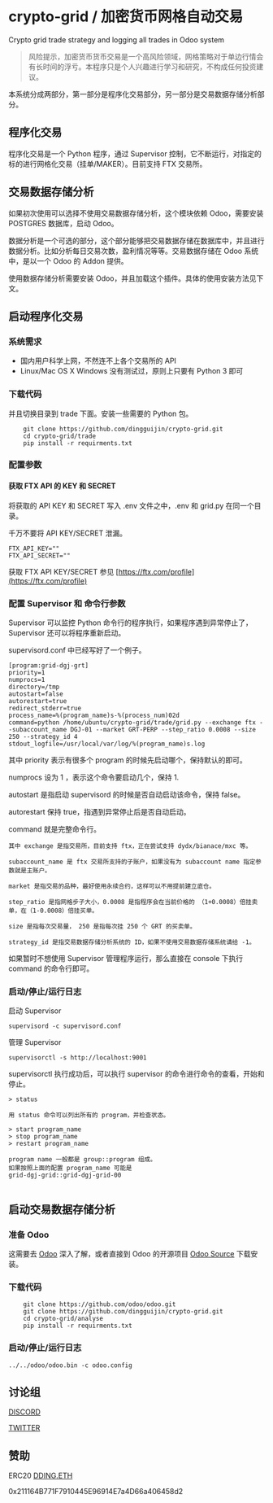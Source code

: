 # crypto-grid / 加密货币网格自动交易
Crypto grid trade strategy and logging all trades in Odoo system

> 风险提示，加密货币货币交易是一个高风险领域，网格策略对于单边行情会有长时间的浮亏。本程序只是个人兴趣进行学习和研究，不构成任何投资建议。


本系统分成两部分，第一部分是程序化交易部分，另一部分是交易数据存储分析部分。

## 程序化交易

程序化交易是一个 Python 程序，通过 Supervisor 控制，它不断运行，对指定的标的进行网格化交易（挂单/MAKER）。目前支持 FTX 交易所。

## 交易数据存储分析

如果初次使用可以选择不使用交易数据存储分析，这个模块依赖 Odoo，需要安装 POSTGRES 数据库，启动 Odoo。

数据分析是一个可选的部分，这个部分能够把交易数据存储在数据库中，并且进行数据分析。比如分析每日交易次数，盈利情况等等。交易数据存储在 Odoo 系统中，是以一个 Odoo 的 Addon 提供。

使用数据存储分析需要安装 Odoo，并且加载这个插件。具体的使用安装方法见下文。

## 启动程序化交易


### 系统需求

* 国内用户科学上网，不然连不上各个交易所的 API
* Linux/Mac OS X Windows 没有测试过，原则上只要有 Python 3 即可

### 下载代码
并且切换目录到 trade 下面。安装一些需要的 Python 包。

```
    git clone https://github.com/dingguijin/crypto-grid.git
    cd crypto-grid/trade
    pip install -r requirments.txt
```

### 配置参数

#### 获取 FTX API 的 KEY 和 SECRET
将获取的 API KEY 和 SECRET 写入 .env 文件之中，.env 和 grid.py 在同一个目录。

千万不要将 API KEY/SECRET 泄漏。

```
FTX_API_KEY=""
FTX_API_SECRET=""
```

获取 FTX API KEY/SECRET 参见 [https://ftx.com/profile](https://ftx.com/profile)

### 配置 Supervisor 和 命令行参数

Supervisor 可以监控 Python 命令行的程序执行，如果程序遇到异常停止了，Supervisor 还可以将程序重新启动。

supervisord.conf 中已经写好了一个例子。

```
[program:grid-dgj-grt]
priority=1
numprocs=1
directory=/tmp
autostart=false
autorestart=true
redirect_stderr=true
process_name=%(program_name)s-%(process_num)02d
command=python /home/ubuntu/crypto-grid/trade/grid.py --exchange ftx --subaccount_name DGJ-01 --market GRT-PERP --step_ratio 0.0008 --size 250 --strategy_id 4
stdout_logfile=/usr/local/var/log/%(program_name)s.log
```

其中 priority 表示有很多个 program 的时候先启动哪个，保持默认的即可。

numprocs 设为 1 ，表示这个命令要启动几个，保持 1.

autostart 是指启动 supervisord 的时候是否自动启动该命令，保持 false。

autorestart 保持 true，指遇到异常停止后是否自动启动。

command 就是完整命令行。

```
其中 exchange 是指交易所，目前支持 ftx，正在尝试支持 dydx/bianace/mxc 等。

subaccount_name 是 ftx 交易所支持的子账户，如果没有为 subaccount name 指定参数就是主账户。

market 是指交易的品种，最好使用永续合约，这样可以不用提前建立底仓。

step_ratio 是指网格步子大小，0.0008 是指程序会在当前价格的 （1+0.0008）倍挂卖单，在（1-0.0008）倍挂买单。

size 是指每次交易量， 250 是指每次挂 250 个 GRT 的买卖单。

strategy_id 是指交易数据存储分析系统的 ID，如果不使用交易数据存储系统请给 -1。
```

如果暂时不想使用 Supervisor 管理程序运行，那么直接在 console 下执行 command 的命令行即可。

### 启动/停止/运行日志
启动 Supervisor

```
supervisord -c supervisord.conf
```

管理 Supervisor

```
supervisorctl -s http://localhost:9001

```

supervisorctl 执行成功后，可以执行 supervisor 的命令进行命令的查看，开始和停止。

```
> status

用 status 命令可以列出所有的 program，并检查状态。

> start program_name
> stop program_name
> restart program_name

program name 一般都是 group::program 组成。
如果按照上面的配置 program_name 可能是
grid-dgj-grid::grid-dgj-grid-00


```

## 启动交易数据存储分析

### 准备 Odoo

这需要去 [Odoo](https://odoo.com) 深入了解，或者直接到 Odoo 的开源项目 [Odoo Source](https://github.com/odoo/odoo) 下载安装。

### 下载代码

```
    git clone https://github.com/odoo/odoo.git
    git clone https://github.com/dingguijin/crypto-grid.git
    cd crypto-grid/analyse
    pip install -r requirments.txt

```


### 启动/停止/运行日志

```
../../odoo/odoo.bin -c odoo.config
```

## 讨论组

[DISCORD](https://discord.gg/7vcnEDAa)

[TWITTER](https://twitter.com/dingguijin)

## 赞助

ERC20 [DDING.ETH](0x211164B771F7910445E96914E7a4D66a406458d2) 

0x211164B771F7910445E96914E7a4D66a406458d2
